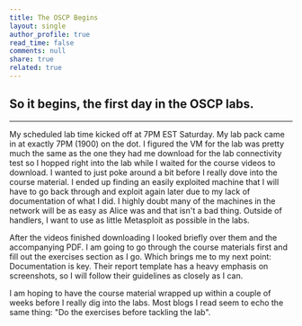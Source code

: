 ```yaml
---
title: The OSCP Begins
layout: single
author_profile: true
read_time: false
comments: null
share: true
related: true
---
```

## So it begins, the first day in the OSCP labs.
__________________________________________________________________________________________________________________________________________
My scheduled lab time kicked off at 7PM EST Saturday. My lab pack came in at exactly 7PM (1900) on the dot. I figured the VM for the lab was pretty much the same as the one they had me download for the lab connectivity test so I hopped right into the lab while I waited for the course videos to download. I wanted to just poke around a bit before I really dove into the course material. I ended up finding an easily exploited machine that I will have to go back through and exploit again later due to my lack of documentation of what I did. I highly doubt many of the machines in the network will be as easy as Alice was and that isn't a bad thing. Outside of handlers, I want to use as little Metasploit as possible in the labs. 

After the videos finished downloading I looked briefly over them and the accompanying PDF. I am going to go through the course materials first and fill out the exercises section as I go. Which brings me to my next point: Documentation is key. Their report template has a heavy emphasis on screenshots, so I will follow their guidelines as closely as I can.

I am hoping to have the course material wrapped up within a couple of weeks before I really dig into the labs. Most blogs I read seem to echo the same thing: "Do the exercises before tackling the lab". 
